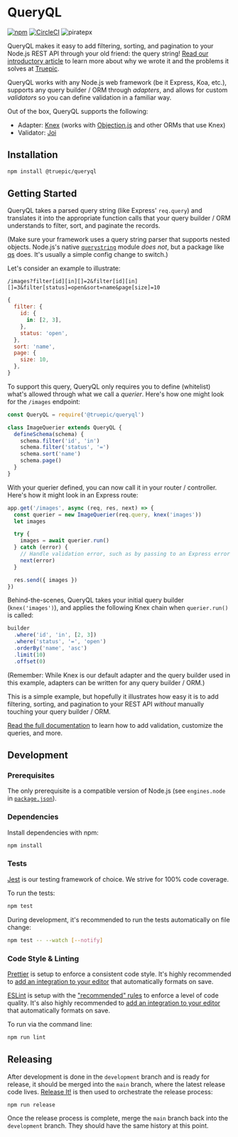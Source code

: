 # QueryQL

[![npm](https://img.shields.io/npm/v/@truepic/queryql?color=0f4484)](https://www.npmjs.com/package/@truepic/queryql)
[![CircleCI](https://img.shields.io/circleci/build/github/TRUEPIC/queryql)](https://app.circleci.com/pipelines/github/TRUEPIC/queryql)
![piratepx](https://app.piratepx.com/ship?p=e91ddd1b-31ad-4c36-b03e-be4a1e9a7678&i=queryql)

QueryQL makes it easy to add filtering, sorting, and pagination to your Node.js
REST API through your old friend: the query string!
[Read our introductory article](https://medium.com/truepicinc/queryql-easily-add-filtering-sorting-and-pagination-to-your-node-js-rest-api-9222135c93ae)
to learn more about why we wrote it and the problems it solves at
[Truepic](https://truepic.com).

QueryQL works with any Node.js web framework (be it Express, Koa, etc.),
supports any query builder / ORM through _adapters_, and allows for custom
_validators_ so you can define validation in a familiar way.

Out of the box, QueryQL supports the following:

- Adapter: [Knex](https://knexjs.org/) (works with
  [Objection.js](https://vincit.github.io/objection.js) and other ORMs that use
  Knex)
- Validator: [Joi](https://github.com/hapijs/joi)

## Installation

```bash
npm install @truepic/queryql
```

## Getting Started

QueryQL takes a parsed query string (like Express' `req.query`) and translates
it into the appropriate function calls that your query builder / ORM understands
to filter, sort, and paginate the records.

(Make sure your framework uses a query string parser that supports nested
objects. Node.js's native
[`querystring`](https://nodejs.org/api/querystring.html) module _does not_, but
a package like [qs](https://github.com/ljharb/qs) does. It's usually a simple
config change to switch.)

Let's consider an example to illustrate:

```
/images?filter[id][in][]=2&filter[id][in][]=3&filter[status]=open&sort=name&page[size]=10
```

```js
{
  filter: {
    id: {
      in: [2, 3],
    },
    status: 'open',
  },
  sort: 'name',
  page: {
    size: 10,
  },
}
```

To support this query, QueryQL only requires you to define (whitelist) what's
allowed through what we call a _querier_. Here's how one might look for the
`/images` endpoint:

```js
const QueryQL = require('@truepic/queryql')

class ImageQuerier extends QueryQL {
  defineSchema(schema) {
    schema.filter('id', 'in')
    schema.filter('status', '=')
    schema.sort('name')
    schema.page()
  }
}
```

With your querier defined, you can now call it in your router / controller.
Here's how it might look in an Express route:

```js
app.get('/images', async (req, res, next) => {
  const querier = new ImageQuerier(req.query, knex('images'))
  let images

  try {
    images = await querier.run()
  } catch (error) {
    // Handle validation error, such as by passing to an Express error handler:
    next(error)
  }

  res.send({ images })
})
```

Behind-the-scenes, QueryQL takes your initial query builder (`knex('images')`),
and applies the following Knex chain when `querier.run()` is called:

```js
builder
  .where('id', 'in', [2, 3])
  .where('status', '=', 'open')
  .orderBy('name', 'asc')
  .limit(10)
  .offset(0)
```

(Remember: While Knex is our default adapter and the query builder used in this
example, adapters can be written for any query builder / ORM.)

This is a simple example, but hopefully it illustrates how easy it is to add
filtering, sorting, and pagination to your REST API _without_ manually touching
your query builder / ORM.

[Read the full documentation](DOCS.md) to learn how to add validation, customize
the queries, and more.

## Development

### Prerequisites

The only prerequisite is a compatible version of Node.js (see `engines.node` in
[`package.json`](package.json)).

### Dependencies

Install dependencies with npm:

```bash
npm install
```

### Tests

[Jest](https://jestjs.io/) is our testing framework of choice. We strive for
100% code coverage.

To run the tests:

```bash
npm test
```

During development, it's recommended to run the tests automatically on file
change:

```bash
npm test -- --watch [--notify]
```

### Code Style & Linting

[Prettier](https://prettier.io/) is setup to enforce a consistent code style.
It's highly recommended to
[add an integration to your editor](https://prettier.io/docs/en/editors.html)
that automatically formats on save.

[ESLint](https://eslint.org/) is setup with the
["recommended" rules](https://eslint.org/docs/latest/rules/) to enforce a level
of code quality. It's also highly recommended to
[add an integration to your editor](https://eslint.org/docs/latest/use/integrations#editors)
that automatically formats on save.

To run via the command line:

```bash
npm run lint
```

## Releasing

After development is done in the `development` branch and is ready for release,
it should be merged into the `main` branch, where the latest release code lives.
[Release It!](https://github.com/release-it/release-it) is then used to
orchestrate the release process:

```bash
npm run release
```

Once the release process is complete, merge the `main` branch back into the
`development` branch. They should have the same history at this point.
